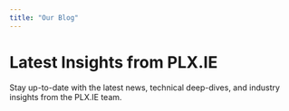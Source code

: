 ```yaml
---
title: "Our Blog"
---
```


# Latest Insights from PLX.IE

Stay up-to-date with the latest news, technical deep-dives, and industry insights from the PLX.IE team.
